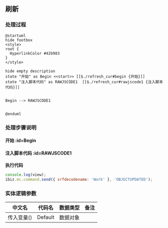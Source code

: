 ## 刷新 <!-- {docsify-ignore-all} -->

   

### 处理过程

```plantuml
@startuml
hide footbox
<style>
root {
  HyperlinkColor #42b983
}
</style>

hide empty description
state "开始" as Begin <<start>> [[$./refresh_cur#begin {开始}]]
state "注入脚本代码" as RAWJSCODE1  [[$./refresh_cur#rawjscode1 {注入脚本代码}]]


Begin --> RAWJSCODE1


@enduml
```


### 处理步骤说明

#### 开始 :id=Begin




#### 注入脚本代码 :id=RAWJSCODE1



<p class="panel-title"><b>执行代码</b></p>

```javascript
console.log(view);
ibiz.mc.command.send({ srfdecodename: 'Work' }, 'OBJECTUPDATED');

```



### 实体逻辑参数

|    中文名   |    代码名    |  数据类型      |备注 |
| --------| --------| --------  | --------   |
|传入变量(<i class="fa fa-check"/></i>)|Default|数据对象||
